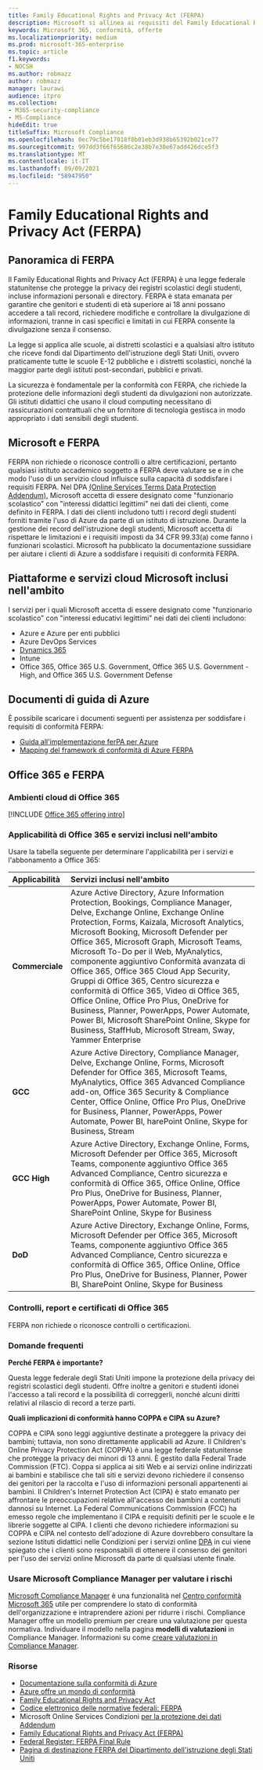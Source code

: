 ```yaml
---
title: Family Educational Rights and Privacy Act (FERPA)
description: Microsoft si allinea ai requisiti del Family Educational Rights and Privacy Act statunitense.
keywords: Microsoft 365, conformità, offerte
ms.localizationpriority: medium
ms.prod: microsoft-365-enterprise
ms.topic: article
f1.keywords:
- NOCSH
ms.author: robmazz
author: robmazz
manager: laurawi
audience: itpro
ms.collection:
- M365-security-compliance
- MS-Compliance
hideEdit: true
titleSuffix: Microsoft Compliance
ms.openlocfilehash: 0ec79c5be17018f8b01eb3d938b65392b021ce77
ms.sourcegitcommit: 997dd3f66f65686c2e38b7e30e67add426dce5f3
ms.translationtype: MT
ms.contentlocale: it-IT
ms.lasthandoff: 09/09/2021
ms.locfileid: "58947950"
---
```

# <a name="family-educational-rights-and-privacy-act-ferpa"></a>Family Educational Rights and Privacy Act (FERPA)

## <a name="ferpa-overview"></a>Panoramica di FERPA

Il Family Educational Rights and Privacy Act (FERPA) è una legge federale statunitense che protegge la privacy dei registri scolastici degli studenti, incluse informazioni personali e directory. FERPA è stata emanata per garantire che genitori e studenti di età superiore ai 18 anni possano accedere a tali record, richiedere modifiche e controllare la divulgazione di informazioni, tranne in casi specifici e limitati in cui FERPA consente la divulgazione senza il consenso.

La legge si applica alle scuole, ai distretti scolastici e a qualsiasi altro istituto che riceve fondi dal Dipartimento dell'istruzione degli Stati Uniti, ovvero praticamente tutte le scuole E-12 pubbliche e i distretti scolastici, nonché la maggior parte degli istituti post-secondari, pubblici e privati.

La sicurezza è fondamentale per la conformità con FERPA, che richiede la protezione delle informazioni degli studenti da divulgazioni non autorizzate. Gli istituti didattici che usano il cloud computing necessitano di rassicurazioni contrattuali che un fornitore di tecnologia gestisca in modo appropriato i dati sensibili degli studenti.

## <a name="microsoft-and-ferpa"></a>Microsoft e FERPA

FERPA non richiede o riconosce controlli o altre certificazioni, pertanto qualsiasi istituto accademico soggetto a FERPA deve valutare se e in che modo l'uso di un servizio cloud influisce sulla capacità di soddisfare i requisiti FERPA. Nel DPA [(Online Services Terms Data Protection Addendum),](https://aka.ms/DPA) Microsoft accetta di essere designato come "funzionario scolastico" con "interessi didattici legittimi" nei dati dei clienti, come definito in FERPA. I dati dei clienti includono tutti i record degli studenti forniti tramite l'uso di Azure da parte di un istituto di istruzione. Durante la gestione dei record dell'istruzione degli studenti, Microsoft accetta di rispettare le limitazioni e i requisiti imposti da 34 CFR 99.33(a) come fanno i funzionari scolastici.  Microsoft ha pubblicato la documentazione sussidiare per aiutare i clienti di Azure a soddisfare i requisiti di conformità FERPA.

## <a name="microsoft-in-scope-cloud-platforms--services"></a>Piattaforme e servizi cloud Microsoft inclusi nell'ambito

I servizi per i quali Microsoft accetta di essere designato come "funzionario scolastico" con "interessi educativi legittimi" nei dati dei clienti includono:

- Azure e Azure per enti pubblici
- Azure DevOps Services
- [Dynamics 365](https://aka.ms/d365-compliance-list)
- Intune
- Office 365, Office 365 U.S. Government, Office 365 U.S. Government - High, and Office 365 U.S. Government Defense

## <a name="azure-guidance-documents"></a>Documenti di guida di Azure

È possibile scaricare i documenti seguenti per assistenza per soddisfare i requisiti di conformità FERPA:

- [Guida all'implementazione ferPA per Azure](https://azure.microsoft.com/resources/microsoft-azure-ferpa-implementation-guide/)
- [Mapping del framework di conformità di Azure FERPA](https://aka.ms/AzureFERPAMapping)

## <a name="office-365-and-ferpa"></a>Office 365 e FERPA

### <a name="office-365-cloud-environments"></a>Ambienti cloud di Office 365

[!INCLUDE [Office 365 offering intro](../includes/o365-offering-introduction.md)]

### <a name="office-365-applicability-and-in-scope-services"></a>Applicabilità di Office 365 e servizi inclusi nell'ambito

Usare la tabella seguente per determinare l'applicabilità per i servizi e l'abbonamento a Office 365:

| **Applicabilità** | **Servizi inclusi nell'ambito** |
|:------------------|:----------------------|
| **Commerciale** | Azure Active Directory, Azure Information Protection, Bookings, Compliance Manager, Delve, Exchange Online, Exchange Online Protection, Forms, Kaizala, Microsoft Analytics, Microsoft Booking, Microsoft Defender per Office 365, Microsoft Graph, Microsoft Teams, Microsoft To-Do per il Web, MyAnalytics, componente aggiuntivo Conformità avanzata di Office 365, Office 365 Cloud App Security, Gruppi di Office 365, Centro sicurezza e conformità di Office 365, Video di Office 365, Office Online, Office Pro Plus, OneDrive for Business, Planner, PowerApps, Power Automate, Power BI, Microsoft SharePoint Online, Skype for Business, StaffHub, Microsoft Stream, Sway, Yammer Enterprise |
| **GCC** | Azure Active Directory, Compliance Manager, Delve, Exchange Online, Forms, Microsoft Defender for Office 365, Microsoft Teams, MyAnalytics, Office 365 Advanced Compliance add-on, Office 365 Security & Compliance Center, Office Online, Office Pro Plus, OneDrive for Business, Planner, PowerApps, Power Automate, Power BI, harePoint Online, Skype for Business, Stream |
| **GCC High** | Azure Active Directory, Exchange Online, Forms, Microsoft Defender per Office 365, Microsoft Teams, componente aggiuntivo Office 365 Advanced Compliance, Centro sicurezza e conformità di Office 365, Office Online, Office Pro Plus, OneDrive for Business, Planner, PowerApps, Power Automate, Power BI, SharePoint Online, Skype for Business |
| **DoD** | Azure Active Directory, Exchange Online, Forms, Microsoft Defender per Office 365, Microsoft Teams, componente aggiuntivo Office 365 Advanced Compliance, Centro sicurezza e conformità di Office 365, Office Online, Office Pro Plus, OneDrive for Business, Planner, Power BI, SharePoint Online, Skype for Business |

### <a name="office-365-audits-reports-and-certificates"></a>Controlli, report e certificati di Office 365

FERPA non richiede o riconosce controlli o certificazioni.

### <a name="frequently-asked-questions"></a>Domande frequenti

**Perché FERPA è importante?**

Questa legge federale degli Stati Uniti impone la protezione della privacy dei registri scolastici degli studenti. Offre inoltre a genitori e studenti idonei l'accesso a tali record e la possibilità di correggerli, nonché alcuni diritti relativi al rilascio di record a terze parti.

**Quali implicazioni di conformità hanno COPPA e CIPA su Azure?**

COPPA e CIPA sono leggi aggiuntive destinate a proteggere la privacy dei bambini; tuttavia, non sono direttamente applicabili ad Azure. Il Children's Online Privacy Protection Act (COPPA) è una legge federale statunitense che protegge la privacy dei minori di 13 anni. È gestito dalla Federal Trade Commission (FTC). Coppa si applica ai siti Web e ai servizi online indirizzati ai bambini e stabilisce che tali siti e servizi devono richiedere il consenso dei genitori per la raccolta e l'uso di informazioni personali appartenenti ai bambini. Il Children's Internet Protection Act (CIPA) è stato emanato per affrontare le preoccupazioni relative all'accesso dei bambini a contenuti dannosi su Internet. La Federal Communications Commission (FCC) ha emesso regole che implementano il CIPA e requisiti definiti per le scuole e le librerie soggette al CIPA. I clienti che devono richiedere informazioni su COPPA e CIPA nel contesto dell'adozione di Azure dovrebbero consultare la sezione Istituti didattici nelle Condizioni per i servizi online [DPA](https://aka.ms/DPA) in cui viene spiegato che i clienti sono responsabili di ottenere il consenso dei genitori per l'uso dei servizi online Microsoft da parte di qualsiasi utente finale.

### <a name="use-microsoft-compliance-manager-to-assess-your-risk"></a>Usare Microsoft Compliance Manager per valutare i rischi

[Microsoft Compliance Manager](/microsoft-365/compliance/compliance-manager) è una funzionalità nel [Centro conformità Microsoft 365](/microsoft-365/compliance/microsoft-365-compliance-center) utile per comprendere lo stato di conformità dell'organizzazione e intraprendere azioni per ridurre i rischi. Compliance Manager offre un modello premium per creare una valutazione per questa normativa. Individuare il modello nella pagina **modelli di valutazioni** in Compliance Manager. Informazioni su come [creare valutazioni in Compliance Manager](/microsoft-365/compliance/compliance-manager-assessments).

### <a name="resources"></a>Risorse

- [Documentazione sulla conformità di Azure](/azure/compliance/)
- [Azure offre un mondo di conformità](https://azure.microsoft.com/resources/azure-enables-a-world-of-compliance/)
- [Family Educational Rights and Privacy Act](https://www.ed.gov/policy/gen/guid/fpco/ferpa/index.html)
- [Codice elettronico delle normative federali: FERPA](https://aka.ms/FERPA-GPO)
- Microsoft Online Services Condizioni [per la protezione dei dati Addendum](https://aka.ms/DPA)
- [Family Educational Rights and Privacy Act (FERPA)](https://www.ecfr.gov/cgi-bin/text-idx?tpl=/ecfrbrowse/Title34/34cfr99_main_02.tpl)
- [Federal Register: FERPA Final Rule](https://www.govinfo.gov/content/pkg/FR-2011-12-02/pdf/2011-30683.pdf)
- [Pagina di destinazione FERPA del Dipartimento dell'istruzione degli Stati Uniti](https://www2.ed.gov/policy/gen/guid/fpco/ferpa/index.html)
